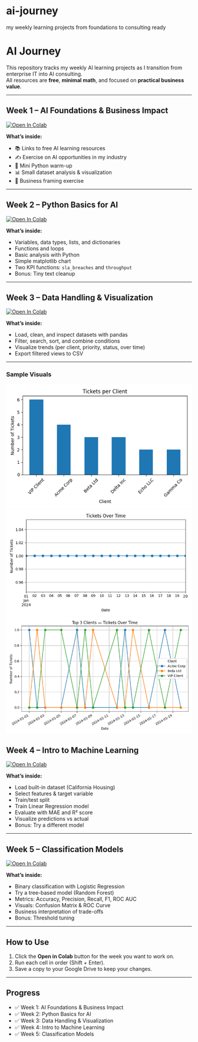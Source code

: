 # ai-journey
my weekly learning projects from foundations to consulting ready



# AI Journey

This repository tracks my weekly AI learning projects as I transition from enterprise IT into AI consulting.  
All resources are **free**, **minimal math**, and focused on **practical business value**.

---

## Week 1 – AI Foundations & Business Impact

[![Open In Colab](https://colab.research.google.com/assets/colab-badge.svg)](https://colab.research.google.com/github/YOUR_USERNAME/ai-journey/blob/main/Week_1_AI_Foundations_Colab.ipynb)

**What’s inside:**
- 📚 Links to free AI learning resources  
- ✍️ Exercise on AI opportunities in my industry  
- 🧪 Mini Python warm-up  
- 📊 Small dataset analysis & visualization  
- 💼 Business framing exercise  

---

## Week 2 – Python Basics for AI

[![Open In Colab](https://colab.research.google.com/assets/colab-badge.svg)](https://colab.research.google.com/github/azarukkhan/ai-journey/blob/main/Week_2_Python_Basics_for_AI_Colab.ipynb)

**What’s inside:**
- Variables, data types, lists, and dictionaries  
- Functions and loops  
- Basic analysis with Python  
- Simple matplotlib chart  
- Two KPI functions: `sla_breaches` and `throughput`  
- Bonus: Tiny text cleanup  

---

## Week 3 – Data Handling & Visualization

[![Open In Colab](https://colab.research.google.com/assets/colab-badge.svg)](https://colab.research.google.com/github/azarukkhan/ai-journey/blob/main/Week_3_Data_Handling_and_Visualization_Colab.ipynb)

**What’s inside:**
- Load, clean, and inspect datasets with pandas  
- Filter, search, sort, and combine conditions  
- Visualize trends (per client, priority, status, over time)  
- Export filtered views to CSV
---

### Sample Visuals
![Tickets per Client](reports/week3/tickets_per_client.png)
![Tickets Over Time](reports/week3/tickets_over_time.png)
![Top 3 Clients — Tickets Over Time](reports/week3/top3_clients_over_time.png)


## Week 4 – Intro to Machine Learning

[![Open In Colab](https://colab.research.google.com/assets/colab-badge.svg)](https://colab.research.google.com/github/azarukkhan/ai-journey/blob/main/Week_4_Intro_to_Machine_Learning_Colab.ipynb)

**What’s inside:**
- Load built-in dataset (California Housing)  
- Select features & target variable  
- Train/test split  
- Train Linear Regression model  
- Evaluate with MAE and R² score  
- Visualize predictions vs actual  
- Bonus: Try a different model  

---

## Week 5 – Classification Models

[![Open In Colab](https://colab.research.google.com/assets/colab-badge.svg)](https://colab.research.google.com/github/azarukkhan/ai-journey/blob/main/Week_5_Classification_Models_Colab.ipynb)

**What’s inside:**
- Binary classification with Logistic Regression  
- Try a tree-based model (Random Forest)  
- Metrics: Accuracy, Precision, Recall, F1, ROC AUC  
- Visuals: Confusion Matrix & ROC Curve  
- Business interpretation of trade-offs  
- Bonus: Threshold tuning

---

## How to Use
1. Click the **Open in Colab** button for the week you want to work on.  
2. Run each cell in order (Shift + Enter).  
3. Save a copy to your Google Drive to keep your changes.

---

## Progress
- ✅ Week 1: AI Foundations & Business Impact  
- ✅ Week 2: Python Basics for AI  
- ✅ Week 3: Data Handling & Visualization  
- ✅ Week 4: Intro to Machine Learning  
- ✅ Week 5: Classification Models  

